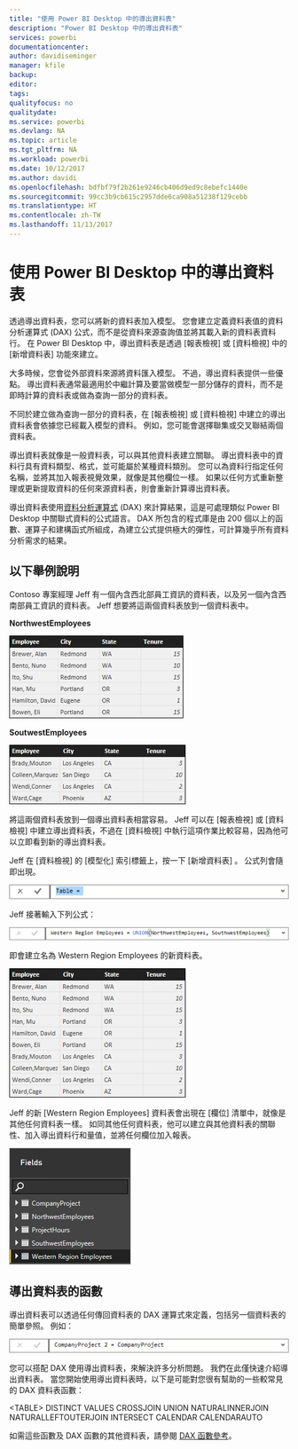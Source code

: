 ```yaml
---
title: "使用 Power BI Desktop 中的導出資料表"
description: "Power BI Desktop 中的導出資料表"
services: powerbi
documentationcenter: 
author: davidiseminger
manager: kfile
backup: 
editor: 
tags: 
qualityfocus: no
qualitydate: 
ms.service: powerbi
ms.devlang: NA
ms.topic: article
ms.tgt_pltfrm: NA
ms.workload: powerbi
ms.date: 10/12/2017
ms.author: davidi
ms.openlocfilehash: bdfbf79f2b261e9246cb406d9ed9c8ebefc1440e
ms.sourcegitcommit: 99cc3b9cb615c2957dde6ca908a51238f129cebb
ms.translationtype: HT
ms.contentlocale: zh-TW
ms.lasthandoff: 11/13/2017
---
```

# <a name="using-calculated-tables-in-power-bi-desktop"></a>使用 Power BI Desktop 中的導出資料表
透過導出資料表，您可以將新的資料表加入模型。 您會建立定義資料表值的資料分析運算式 (DAX) 公式，而不是從資料來源查詢值並將其載入新的資料表資料行。 在 Power BI Desktop 中，導出資料表是透過 [報表檢視] 或 [資料檢視] 中的 [新增資料表] 功能來建立。

大多時候，您會從外部資料來源將資料匯入模型。 不過，導出資料表提供一些優點。 導出資料表通常最適用於中繼計算及要當做模型一部分儲存的資料，而不是即時計算的資料表或做為查詢一部分的資料表。

不同於建立做為查詢一部分的資料表，在 [報表檢視] 或 [資料檢視] 中建立的導出資料表會依據您已經載入模型的資料。 例如，您可能會選擇聯集或交叉聯結兩個資料表。

導出資料表就像是一般資料表，可以與其他資料表建立關聯。 導出資料表中的資料行具有資料類型、格式，並可能屬於某種資料類別。 您可以為資料行指定任何名稱，並將其加入報表視覺效果，就像是其他欄位一樣。 如果以任何方式重新整理或更新提取資料的任何來源資料表，則會重新計算導出資料表。

導出資料表使用[資料分析運算式](https://msdn.microsoft.com/library/gg413422.aspx) (DAX) 來計算結果，這是可處理類似 Power BI Desktop 中關聯式資料的公式語言。 DAX 所包含的程式庫是由 200 個以上的函數、運算子和建構函式所組成，為建立公式提供極大的彈性，可計算幾乎所有資料分析需求的結果。

## <a name="lets-look-at-an-example"></a>以下舉例說明
Contoso 專案經理 Jeff 有一個內含西北部員工資訊的資料表，以及另一個內含西南部員工資訊的資料表。 Jeff 想要將這兩個資料表放到一個資料表中。

**NorthwestEmployees**

 ![](media/desktop-calculated-tables/calctables_nwempl.png)

**SoutwestEmployees**

 ![](media/desktop-calculated-tables/calctables_swempl.png)

將這兩個資料表放到一個導出資料表相當容易。 Jeff 可以在 [報表檢視] 或 [資料檢視] 中建立導出資料表，不過在 [資料檢視] 中執行這項作業比較容易，因為他可以立即看到新的導出資料表。

Jeff 在 [資料檢視] 的 [模型化]  索引標籤上，按一下 [新增資料表] 。 公式列會隨即出現。

 ![](media/desktop-calculated-tables/calctables_formulabarempty.png)

Jeff 接著輸入下列公式：

 ![](media/desktop-calculated-tables/calctables_formulabarformula.png)

即會建立名為 Western Region Employees 的新資料表。

 ![](media/desktop-calculated-tables/calctables_westregionempl.png)

Jeff 的新 [Western Region Employees] 資料表會出現在 [欄位] 清單中，就像是其他任何資料表一樣。 如同其他任何資料表，他可以建立與其他資料表的關聯性、加入導出資料行和量值，並將任何欄位加入報表。

 ![](media/desktop-calculated-tables/calctables_fieldlist.png)

## <a name="functions-for-calculated-tables"></a>導出資料表的函數
導出資料表可以透過任何傳回資料表的 DAX 運算式來定義，包括另一個資料表的簡單參照。 例如：

 ![](media/desktop-calculated-tables/calctables_formulabarsimpleformula.png)

您可以搭配 DAX 使用導出資料表，來解決許多分析問題。 我們在此僅快速介紹導出資料表。 當您開始使用導出資料表時，以下是可能對您很有幫助的一些較常見的 DAX 資料表函數：

&lt;TABLE&gt; DISTINCT VALUES CROSSJOIN UNION NATURALINNERJOIN NATURALLEFTOUTERJOIN INTERSECT CALENDAR CALENDARAUTO

如需這些函數及 DAX 函數的其他資料表，請參閱 [DAX 函數參考](https://msdn.microsoft.com/ee634396.aspx)。

